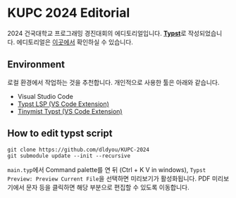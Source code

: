 # KUPC 2024 Editorial

2024 건국대학교 프로그래밍 경진대회의 에디토리얼입니다. [**Typst**](https://typst.app/)로 작성되었습니다.
에디토리얼은 [이곳에서](https://github.com/dldyou/KUPC-2024/blob/master/Editorial_OpenContest.pdf) 확인하실 수 있습니다.

## Environment
로컬 환경에서 작업하는 것을 추천합니다. 개인적으로 사용한 툴은 아래와 같습니다.
- Visual Studio Code
- [Typst LSP (VS Code Extension)](https://marketplace.visualstudio.com/items?itemName=nvarner.typst-lsp)
- [Tinymist Typst (VS Code Extension)](https://marketplace.visualstudio.com/items?itemName=myriad-dreamin.tinymist)

## How to edit typst script
```git
git clone https://github.com/dldyou/KUPC-2024
git submodule update --init --recursive 
```
`main.typ`에서 Command palette를 연 뒤 (Ctrl + K V in windows), `Typst Preview: Preview Current File`을 선택하면 미리보기가 활성화됩니다.
PDF 미리보기에서 문자 등을 클릭하면 해당 부분으로 편집할 수 있도록 이동합니다.
